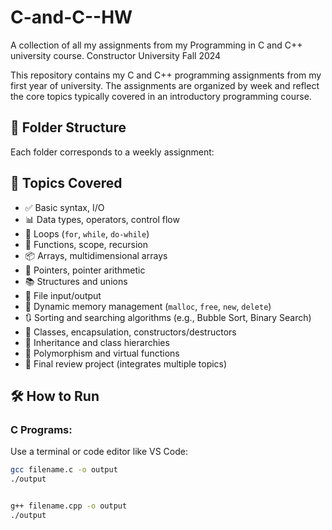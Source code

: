# C-and-C--HW
A collection of all my assignments from my Programming in C and C++ university course. Constructor University Fall 2024 

This repository contains my C and C++ programming assignments from my first year of university. The assignments are organized by week and reflect the core topics typically covered in an introductory programming course.

## 📂 Folder Structure

Each folder corresponds to a weekly assignment:

## 🧠 Topics Covered

- ✅ Basic syntax, I/O
- 📊 Data types, operators, control flow
- 🔁 Loops (`for`, `while`, `do-while`)
- 🧮 Functions, scope, recursion
- 📦 Arrays, multidimensional arrays
- 🧷 Pointers, pointer arithmetic
- 📚 Structures and unions
- 📄 File input/output
- 🧠 Dynamic memory management (`malloc`, `free`, `new`, `delete`)
- 🔃 Sorting and searching algorithms (e.g., Bubble Sort, Binary Search)
- 🧬 Classes, encapsulation, constructors/destructors
- 🧱 Inheritance and class hierarchies
- 🔄 Polymorphism and virtual functions
- 🧪 Final review project (integrates multiple topics)

## 🛠️ How to Run

### C Programs:
Use a terminal or code editor like VS Code:

```bash
gcc filename.c -o output
./output


g++ filename.cpp -o output
./output


